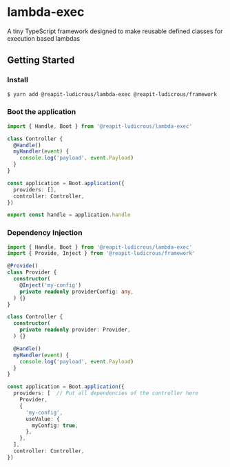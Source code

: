 # lambda-exec

A tiny TypeScript framework designed to make reusable defined classes for execution based lambdas

## Getting Started

### Install

```bash
$ yarn add @reapit-ludicrous/lambda-exec @reapit-ludicrous/framework
```

### Boot the application

```ts
import { Handle, Boot } from '@reapit-ludicrous/lambda-exec'

class Controller {
  @Handle()
  myHandler(event) {
    console.log('payload', event.Payload)
  }
}

const application = Boot.application({
  providers: [],
  controller: Controller,
})

export const handle = application.handle
```

### Dependency Injection


```ts
import { Handle, Boot } from '@reapit-ludicrous/lambda-exec'
import { Provide, Inject } from '@reapit-ludicrous/framework'

@Provide()
class Provider {
  constructor(
    @Inject('my-config')
    private readonly providerConfig: any,
  ) {}
}

class Controller {
  constructor(
    private readonly provider: Provider,
  ) {}

  @Handle()
  myHandler(event) {
    console.log('payload', event.Payload)
  }
}

const application = Boot.application({
  providers: [  // Put all dependencies of the controller here
    Provider,
    {
      'my-config',
      useValue: {
        myConfig: true,
      },
    },
  ],
  controller: Controller,
})
```
